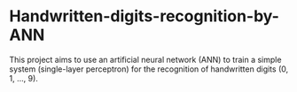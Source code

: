 # Handwritten-digits-recognition-by-ANN
This project aims to use an artificial neural network (ANN) to train a simple system (single-layer perceptron) for the recognition of handwritten digits (0, 1, …, 9).
